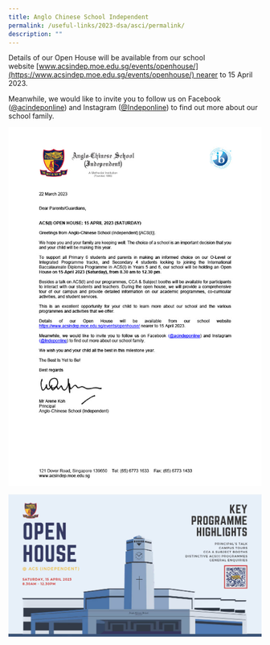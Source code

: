 ```yaml
---
title: Anglo Chinese School Independent
permalink: /useful-links/2023-dsa/asci/permalink/
description: ""
---
```

Details of our Open House will be available from our school website [www.acsindep.moe.edu.sg/events/openhouse/](https://www.acsindep.moe.edu.sg/events/openhouse/) nearer to 15 April 2023.

Meanwhile, we would like to invite you to follow us on Facebook ([@acindeponline](https://www.facebook.com/acindeponline/)) and Instagram ([@Indeponline](https://www.instagram.com/indeponline/?hl=en)) to find out more about our school family.

![](/images/acsi-2023-open-house-invitation1024_1.jpg)

![](/images/acsi-2023-open-house-invitation1024_2.jpg)